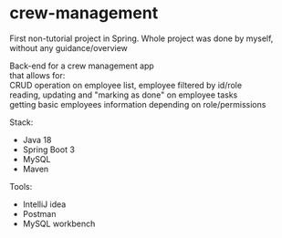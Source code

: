 # crew-management
First non-tutorial project in Spring. Whole project was done by myself, without any guidance/overview 

Back-end for a crew management app  
that allows for:  
CRUD operation on employee list, employee filtered by id/role   
reading, updating and "marking as done" on employee tasks  
getting basic employees information depending on role/permissions

Stack:
* Java 18
* Spring Boot 3
* MySQL
* Maven

Tools:
* IntelliJ idea
* Postman
* MySQL workbench